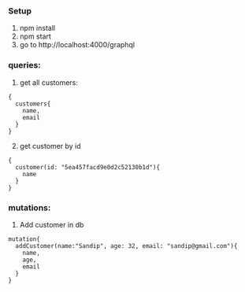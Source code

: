 ### Setup
1) npm install
2) npm start
3) go to http://localhost:4000/graphql

### queries:
1) get all customers:
```
{
  customers{
    name,
    email
  }
}
```
2) get customer by id
```
{
  customer(id: "5ea457facd9e0d2c52130b1d"){
    name
  }
}
```
### mutations:
1) Add customer in db
```
mutation{
  addCustomer(name:"Sandip", age: 32, email: "sandip@gmail.com"){
    name,
    age,
    email
  }
}
```
